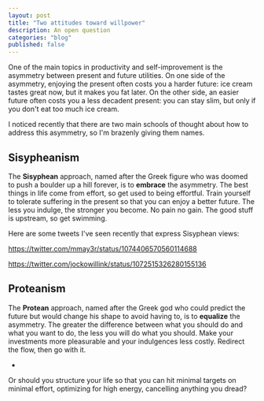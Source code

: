 ```yaml
---
layout: post
title: "Two attitudes toward willpower"
description: An open question
categories: "blog"
published: false
---
```


One of the main topics in productivity and self-improvement is the asymmetry between present and future utilities. On one side of the asymmetry, enjoying the present often costs you a harder future: ice cream tastes great now, but it makes you fat later. On the other side, an easier future often costs you a less decadent present: you can stay slim, but only if you don't eat too much ice cream.

I noticed recently that there are two main schools of thought about how to address this asymmetry, so I'm brazenly giving them names.

## Sisypheanism

The **Sisyphean** approach, named after the Greek figure who was doomed to push a boulder up a hill forever, is to **embrace** the asymmetry. The best things in life come from effort, so get used to being effortful. Train yourself to tolerate suffering in the present so that you can enjoy a better future. The less you indulge, the stronger you become. No pain no gain. The good stuff is upstream, so get swimming.

Here are some tweets I've seen recently that express Sisyphean views:

https://twitter.com/mmay3r/status/1074406570560114688

https://twitter.com/jockowillink/status/1072515326280155136

## Proteanism

The **Protean** approach, named after the Greek god who could predict the future but would change his shape to avoid having to, is to **equalize** the asymmetry. The greater the difference between what you should do and what you want to do, the less you will do what you should. Make your investments more pleasurable and your indulgences less costly. Redirect the flow, then go with it.

* 

Or should you structure your life so that you can hit minimal targets on minimal effort, optimizing for high energy, cancelling anything you dread?

